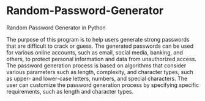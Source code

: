 # Random-Password-Generator
Random Password Generator in Python

The purpose of this program is to help users generate strong passwords that are difficult to crack or guess. The generated passwords can be used for various online accounts, such as email, social media, banking, and others, to protect personal information and data from unauthorized access. The password generation process is based on algorithms that consider various parameters such as length, complexity, and character types, such as upper- and lower-case letters, numbers, and special characters. The user can customize the password generation process by specifying specific requirements, such as length and character types.
